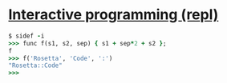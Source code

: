[1]: https://rosettacode.org/wiki/Interactive_programming_(repl)

# [Interactive programming (repl)][1]

```ruby
$ sidef -i
>>> func f(s1, s2, sep) { s1 + sep*2 + s2 };
f
>>> f('Rosetta', 'Code', ':')
"Rosetta::Code"
>>> 
```
